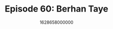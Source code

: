 ---
templateKey: podcast-episode
public: true
url: podcast/episode-60-berhan-taye
title: " Episode 60: Berhan Taye "
description:  Host Derek E Silva joins digital rights activist Berhan Taye, a senior advisor at Internews, a nonprofit supporting independent media in 100 countries. We take a deep dive into the rise of digital authoritarianism, combating misinformation online, and what happens to countries when the Internet shuts down. 
date: 1628658000000
featuredimage: /img/podcast/P8PGuestCard_BerhanTaye.jpg
socialimage: https://www.orchid.com/assets/img/podcast/P8PEpisode_BerhanTaye.png
platformurls:
 - https://podcasts.apple.com/us/podcast/internet-shutdowns-rise-digital-authoritarianism-berhan/id1516705670?i=1000531730843
 - https://open.spotify.com/episode/0a9pF16ayJrWVV5pE7Agbj
 - https://podcasts.google.com/feed/aHR0cHM6Ly9mb2xsb3d0aGV3aGl0ZXJhYmJpdC5saWJzeW4uY29tL3Jzcw/episode/M2EwMmJhZDEtNGE5My00ZDVlLTkwMmUtYWUwMzE0YjllMDFi?sa=X&ved=0CAUQkfYCahcKEwjw5a6Av6nyAhUAAAAAHQAAAAAQAQ
 - 
 - https://castbox.fm/episode/Internet-Shutdowns-and-the-Rise-of-Digital-Authoritarianism-with-Berhan-Taye-id2954358-id413286898?country=us
 - https://deezer.page.link/pjdvUmsvs2Hirukw6
 - https://tunein.com/podcasts/Technology-Podcasts/Follow-the-White-Rabbit-p1330281/?topicId=165061746
---